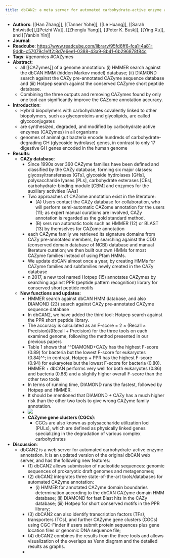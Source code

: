 ```yaml
---
title: dbCAN2: a meta server for automated carbohydrate-active enzyme annotation
---
```


- **Authors**: [[Han Zhang]], [[Tanner Yohe]], [[Le Huang]], [[Sarah Entwistle]],[[Peizhi Wu]], [[Zhenglu Yang]], [[Peter K. Busk]], [[Ying Xu]], and [[Yanbin Yin]]
- **Journal**:
- **Readcube**: https://www.readcube.com/library/95fd6ff6-fca1-4a81-9ddb-c57079c1e1f2:8d7e6ee1-0388-43a9-8b41-6b296878f84c
- **Tags**: #genomics #CAZymes
- **Abstract**:
	- all [[CAZymes]] of a genome annotation: (i) HMMER search against the dbCAN HMM (hidden Markov model) database; (ii) DIAMOND search against the CAZy pre-annotated CAZyme sequence database and (iii) Hotpep search against the conserved CAZyme short peptide database.
	- Combining the three outputs and removing CAZymes found by only one tool can significantly improve the CAZome annotation accuracy.
- **Introduction**:
	- Hybrid biopolymers with carbohydrates covalently linked to other biopolymers, such as glycoproteins and glycolipids, are called glycoconjugates
	- are synthesized, degraded, and modified by carbohydrate active enzymes (CAZymes) in all organisms
	- genomes of animal gut bacteria encode hundreds of carbohydrate-degrading
	   GH (glycoside hydrolase) genes, in contrast to only 17 digestive GH genes encoded in the human genome
- **Results**:
	- **CAZy database**:
		- Since 1990s over 360 CAZyme families have been defined and classified by the CAZy database, forming six major classes: glycosyltransferases [GTs], glycoside hydrolases [GHs], polysaccharide lyases [PLs], carbohydrate esterases [CEs], carbohydrate-binding module [CBM] and enzymes for the auxiliary activities [AAs]
		- Two approaches of CAZome annotation exist in the literature:
			- (A) Users contact the CAZy database for collaboration, who will perform semi-automatic CAZome annotation for the users (11); as expert manual curations are involved, CAZy annotation is regarded as the gold standard method.
			- (B) sers run automatic tools such as HMMER (12) or BLAST (13) by themselves for CAZome annotation
		- each CAZyme family we retrieved its signature domains from CAZy pre-annotated members, by searching against the CDD (conserved domain database of NCBI) database and manual literature curation; we then built our own HMMs for most CAZyme families instead of using Pfam HMMs.
		- We update dbCAN almost once a year, by creating HMMs for CAZyme families and subfamilies newly created in the CAZy database
		- n 2017, a new tool named Hotpep (15) annotates CAZymes by searching 
		  against PPR (peptide pattern recognition) library for conserved short 
		  peptide motifs
	- **New functions and updates**:
		- HMMER search against dbCAN HMM database, and also DIAMOND (23) search against CAZy pre-annotated CAZyme sequence database
		- In dbCAN2, we have added the third tool: Hotpep search against the PPR short peptide library.
		- The accuracy is calculated as an F-score = 2 × (Recall × Precision)/(Recall + Precision) for the three tools on each examined genome, following the method presented in our previous papers
		- Table 1 shows that ^^DIAMOND+CAZy has the highest F-score (0.89) for bacteria but the lowest F-score for eukaryotes (0.84)^^; in contrast, Hotpep + PPR has the highest F-score (0.94) for eukaryotes but the lowest F-score for bacteria (0.80). HMMER + dbCAN performs very well for both eukaryotes (0.86) and bacteria (0.88) and a slightly higher overall F-score than the other two tools
		- In terms of running time, DIAMOND runs the fastest, followed by Hotpep and HMMER.
		- It should be mentioned that DIAMOND + CAZy has a much higher risk than 
		  the other two tools to give wrong CAZyme family annotation.
		- ![](https://firebasestorage.googleapis.com/v0/b/firescript-577a2.appspot.com/o/imgs%2Fapp%2FQualifying_Exam%2FB25QQfVO1Z.png?alt=media&token=d6981540-b41e-438b-8af9-be70036dbdce)
		- **CAZyme gene clusters (CGCs)**:
			- CGCs are also known as polysaccharide utilization loci (PULs), which are defined as physically linked genes specializing in the degradation of various complex carbohydrates
- **Discussion**:
	- dbCAN2 is a web server for automated carbohydrate-active enzyme 
	  annotation. It is an updated version of the original dbCAN web server, 
	  and has the following new features:
		- (1) dbCAN2 allows submission of nucleotide sequences: genomic sequences of prokaryotic draft genomes and metagenomes;
		- (2) dbCAN2 integrates three state-of-the-art tools/databases for automated CAZyme annotation:
			- (i) HMMER for annotated CAZyme domain boundaries determination according to the dbCAN CAZyme domain HMM database; 
			  (ii) DIAMOND for fast Blast hits in the CAZy database; 
			  (iii) Hotpep for short conserved motifs in the PPR library;
		- (3) dbCAN2 can also identify transcription factors (TFs), transporters (TCs), and further CAZyme gene clusters (CGCs) using CGC-Finder if users submit protein sequences plus gene location files or genomic DNA sequence file;
		- (4) dbCAN2 combines the results from the three tools and allows visualization of the overlaps as Venn diagram and the detailed results as graphs.
		-